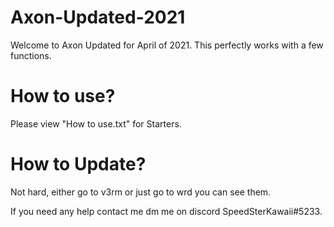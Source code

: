 # Axon-Updated-2021

Welcome to Axon Updated for April of 2021.
This perfectly works with a few functions.

# How to use?

Please view "How to use.txt" for Starters.

# How to Update?

Not hard, either go to v3rm or just go to wrd you can see them.

If you need any help contact me dm me on discord SpeedSterKawaii#5233.
